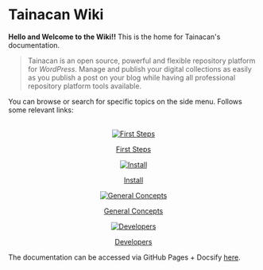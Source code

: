 # Tainacan Wiki

**Hello and Welcome to the Wiki!!** This is the home for Tainacan's documentation.

> Tainacan is an open source, powerful and flexible repository platform for _WordPress_. Manage and publish your digital collections as easily as you publish a post on your blog while having all professional repository platform tools available.

You can browse or search for specific topics on the side menu. Follows some relevant links:
<br>
<br>

<div class="home-row clearfix" style="text-align:center">
    <div class="home-col">
        <div class="panel home-panel">
<div class="panel-body">

[![First Steps](/_assets/images/Primeiros_passos.png ":no-zoom")](/getting-started)

</div>
<div class="panel-heading">

[First Steps](/getting-started)

</div>
        </div>
    </div>
    <div class="home-col">
        <div class="panel home-panel">
<div class="panel-body">

[![Install](/_assets/images/Instalacao_e_configuracoes.png ":no-zoom")](/install)

</div>
<div class="panel-heading">

[Install](/install)

</div>
        </div>
    </div>
    <div class="home-col">
        <div class="panel home-panel">
<div class="panel-body">

[![General Concepts](/_assets/images/Usando_a_plataforma.png ":no-zoom")](/general-concepts)

</div>
<div class="panel-heading">

[General Concepts](/general-concepts)

</div>
        </div>
    </div>
    <div class="home-col">
        <div class="panel home-panel">
<div class="panel-body">

[![Developers](/_assets/images/Para_desenvolvedores.png ":no-zoom")](/dev/)

</div>
<div class="panel-heading">

[Developers](/dev/)

</div>
        </div>
    </div>
</div>

The documentation can be accessed via GitHub Pages + Docsify [here](https://wiki.tainacan.org ":ignore").
